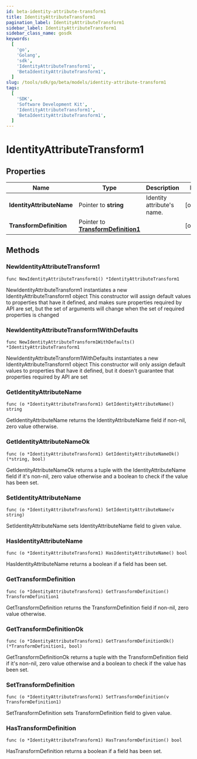 ```yaml
---
id: beta-identity-attribute-transform1
title: IdentityAttributeTransform1
pagination_label: IdentityAttributeTransform1
sidebar_label: IdentityAttributeTransform1
sidebar_class_name: gosdk
keywords:
  [
    'go',
    'Golang',
    'sdk',
    'IdentityAttributeTransform1',
    'BetaIdentityAttributeTransform1',
  ]
slug: /tools/sdk/go/beta/models/identity-attribute-transform1
tags:
  [
    'SDK',
    'Software Development Kit',
    'IdentityAttributeTransform1',
    'BetaIdentityAttributeTransform1',
  ]
---
```


# IdentityAttributeTransform1

## Properties

| Name | Type | Description | Notes |
| --- | --- | --- | --- |
| **IdentityAttributeName** | Pointer to **string** | Identity attribute's name. | [optional] |
| **TransformDefinition** | Pointer to [**TransformDefinition1**](transform-definition1) |  | [optional] |

## Methods

### NewIdentityAttributeTransform1

`func NewIdentityAttributeTransform1() *IdentityAttributeTransform1`

NewIdentityAttributeTransform1 instantiates a new IdentityAttributeTransform1 object This constructor will assign default values to properties that have it defined, and makes sure properties required by API are set, but the set of arguments will change when the set of required properties is changed

### NewIdentityAttributeTransform1WithDefaults

`func NewIdentityAttributeTransform1WithDefaults() *IdentityAttributeTransform1`

NewIdentityAttributeTransform1WithDefaults instantiates a new IdentityAttributeTransform1 object This constructor will only assign default values to properties that have it defined, but it doesn't guarantee that properties required by API are set

### GetIdentityAttributeName

`func (o *IdentityAttributeTransform1) GetIdentityAttributeName() string`

GetIdentityAttributeName returns the IdentityAttributeName field if non-nil, zero value otherwise.

### GetIdentityAttributeNameOk

`func (o *IdentityAttributeTransform1) GetIdentityAttributeNameOk() (*string, bool)`

GetIdentityAttributeNameOk returns a tuple with the IdentityAttributeName field if it's non-nil, zero value otherwise and a boolean to check if the value has been set.

### SetIdentityAttributeName

`func (o *IdentityAttributeTransform1) SetIdentityAttributeName(v string)`

SetIdentityAttributeName sets IdentityAttributeName field to given value.

### HasIdentityAttributeName

`func (o *IdentityAttributeTransform1) HasIdentityAttributeName() bool`

HasIdentityAttributeName returns a boolean if a field has been set.

### GetTransformDefinition

`func (o *IdentityAttributeTransform1) GetTransformDefinition() TransformDefinition1`

GetTransformDefinition returns the TransformDefinition field if non-nil, zero value otherwise.

### GetTransformDefinitionOk

`func (o *IdentityAttributeTransform1) GetTransformDefinitionOk() (*TransformDefinition1, bool)`

GetTransformDefinitionOk returns a tuple with the TransformDefinition field if it's non-nil, zero value otherwise and a boolean to check if the value has been set.

### SetTransformDefinition

`func (o *IdentityAttributeTransform1) SetTransformDefinition(v TransformDefinition1)`

SetTransformDefinition sets TransformDefinition field to given value.

### HasTransformDefinition

`func (o *IdentityAttributeTransform1) HasTransformDefinition() bool`

HasTransformDefinition returns a boolean if a field has been set.
